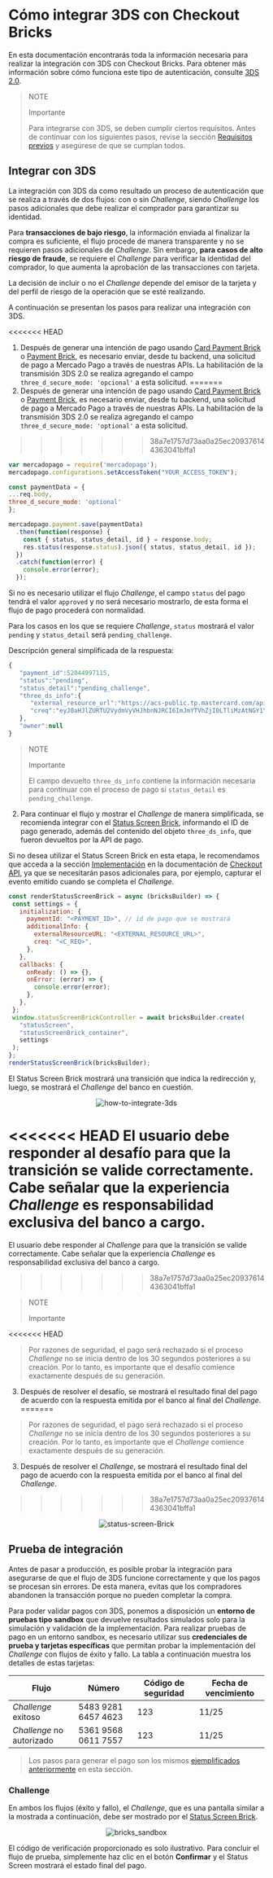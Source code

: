# Cómo integrar 3DS con Checkout Bricks

En esta documentación encontrarás toda la información necesaria para realizar la integración con 3DS con Checkout Bricks. Para obtener más información sobre cómo funciona este tipo de autenticación, consulte [3DS 2.0](/developers/es/docs/checkout-bricks/how-tos/improve-payment-approval/3ds).

> NOTE
>
> Importante
>
> Para integrarse con 3DS, se deben cumplir ciertos requisitos. Antes de continuar con los siguientes pasos, revise la sección [Requisitos previos](/developers/es/docs/checkout-bricks/prerequisites) y asegúrese de que se cumplan todos.

## Integrar con 3DS

La integración con 3DS da como resultado un proceso de autenticación que se realiza a través de dos flujos: con o sin _Challenge_, siendo _Challenge_ los pasos adicionales que debe realizar el comprador para garantizar su identidad.

Para **transacciones de bajo riesgo**, la información enviada al finalizar la compra es suficiente, el flujo procede de manera transparente y no se requieren pasos adicionales de _Challenge_. Sin embargo, **para casos de alto riesgo de fraude**, se requiere el _Challenge_ para verificar la identidad del comprador, lo que aumenta la aprobación de las transacciones con tarjeta.

La decisión de incluir o no el _Challenge_ depende del emisor de la tarjeta y del perfil de riesgo de la operación que se esté realizando.

A continuación se presentan los pasos para realizar una integración con 3DS.

<<<<<<< HEAD
1. Después de generar una intención de pago usando [Card Payment Brick](/developers/es/docs/checkout-bricks/card-payment-brick/introduction) o [Payment Brick](/developers/es/docs/checkout-bricks/pago-brick/introduction), es necesario enviar, desde tu backend, una solicitud de pago a Mercado Pago a través de nuestras APIs. La habilitación de la transmisión 3DS 2.0 se realiza agregando el campo `three_d_secure_mode: 'opcional'` a esta solicitud.
=======
1. Después de generar una intención de pago usando [Card Payment Brick](/developers/es/docs/checkout-bricks/card-payment-brick/introduction) o [Payment Brick](/developers/es/docs/checkout-bricks/pago-brick/introduction), es necesario enviar, desde tu backend, una solicitud de pago a Mercado Pago a través de nuestras APIs. La habilitación de la transmisión 3DS 2.0 se realiza agregando el campo `three_d_secure_mode: 'optional'` a esta solicitud.
>>>>>>> 38a7e1757d73aa0a25ec209376144363041bffa1

```javascript
var mercadopago = require('mercadopago');
mercadopago.configurations.setAccessToken("YOUR_ACCESS_TOKEN");

const paymentData = {
...req.body,
three_d_secure_mode: 'optional'
};

mercadopago.payment.save(paymentData)
  .then(function(response) {
    const { status, status_detail, id } = response.body;
    res.status(response.status).json({ status, status_detail, id });
  })
  .catch(function(error) {
    console.error(error);
  });
```

Si no es necesario utilizar el flujo _Challenge_, el campo `status` del pago tendrá el valor `approved` y no será necesario mostrarlo, de esta forma el flujo de pago procederá con normalidad.

Para los casos en los que se requiere _Challenge_, `status` mostrará el valor `pending` y `status_detail` será `pending_challenge`.

Descripción general simplificada de la respuesta:

```javascript
{
   "payment_id":52044997115,
   "status":"pending",
   "status_detail":"pending_challenge",
   "three_ds_info":{
      "external_resource_url":"https://acs-public.tp.mastercard.com/api/v1/browser_Challenges",
      "creq":"eyJ0aHJlZURTU2VydmVyVHJhbnNJRCI6ImJmYTVhZjI0LTliMzAtNGY1Yi05MzQwLWJkZTc1ZjExMGM1MCIsImFjlOWYiLCJjW5kb3dTaXplIjoiMDQiLCJtZXNzYWdlVHlwZSI6IkNSZXEiLCJtZXNzYWdlVmVyc2lvbiI6IS4wIn0"
   },
   "owner":null
}
```

> NOTE
>
> Importante
>
> El campo devuelto `three_ds_info` contiene la información necesaria para continuar con el proceso de pago si `status_detail` es `pending_challenge`.

2. Para continuar el flujo y mostrar el _Challenge_ de manera simplificada, se recomienda integrar con el [Status Screen Brick](/developers/es/docs/checkout-bricks/status-screen-brick/default-rendering), informando el ID de pago generado, además del contenido del objeto `three_ds_info`, que fueron devueltos por la API de pago.

Si no desea utilizar el Status Screen Brick en esta etapa, le recomendamos que acceda a la sección [Implementación](/developers/es/docs/checkout-api/how-tos/integrate-3ds) en la documentación de [Checkout API](/developers/es/docs/checkout-api/landing), ya que se necesitarán pasos adicionales para, por ejemplo, capturar el evento emitido cuando se completa el _Challenge_.

```javascript
const renderStatusScreenBrick = async (bricksBuilder) => {
 const settings = {
   initialization: {
     paymentId: "<PAYMENT_ID>", // id de pago que se mostrará
     additionalInfo: {
       externalResourceURL: "<EXTERNAL_RESOURCE_URL>",
       creq: "<C_REQ>",
     },
   },
   callbacks: {
     onReady: () => {},
     onError: (error) => {
       console.error(error);
     },
   },
 };
 window.statusScreenBrickController = await bricksBuilder.create(
   "statusScreen",
   "statusScreenBrick_container",
   settings
 );
};
renderStatusScreenBrick(bricksBuilder);
```

El Status Screen Brick mostrará una transición que indica la redirección y, luego, se mostrará el _Challenge_ del banco en cuestión.

<center>

![how-to-integrate-3ds](checkout-bricks/how-to-integrate-3ds-es.gif)

</center>

<<<<<<< HEAD
El usuario debe responder al desafío para que la transición se valide correctamente. Cabe señalar que la experiencia _Challenge_ es responsabilidad exclusiva del banco a cargo.
=======
El usuario debe responder al _Challenge_ para que la transición se valide correctamente. Cabe señalar que la experiencia _Challenge_ es responsabilidad exclusiva del banco a cargo.
>>>>>>> 38a7e1757d73aa0a25ec209376144363041bffa1

> NOTE
>
> Importante
>
<<<<<<< HEAD
> Por razones de seguridad, el pago será rechazado si el proceso _Challenge_ no se inicia dentro de los 30 segundos posteriores a su creación. Por lo tanto, es importante que el desafío comience exactamente después de su generación.

3. Después de resolver el desafío, se mostrará el resultado final del pago de acuerdo con la respuesta emitida por el banco al final del _Challenge_.
=======
> Por razones de seguridad, el pago será rechazado si el proceso _Challenge_ no se inicia dentro de los 30 segundos posteriores a su creación. Por lo tanto, es importante que el _Challenge_ comience exactamente después de su generación.

3. Después de resolver el _Challenge_, se mostrará el resultado final del pago de acuerdo con la respuesta emitida por el banco al final del _Challenge_.
>>>>>>> 38a7e1757d73aa0a25ec209376144363041bffa1

<center>

![status-screen-Brick](checkout-bricks/status-screen-brick-es.jpg)

</center>

## Prueba de integración

Antes de pasar a producción, es posible probar la integración para asegurarse de que el flujo de 3DS funcione correctamente y que los pagos se procesan sin errores. De esta manera, evitas que los compradores abandonen la transacción porque no pueden completar la compra.

Para poder validar pagos con 3DS, ponemos a disposición un **entorno de pruebas tipo sandbox** que devuelve resultados simulados solo para la simulación y validación de la implementación. Para realizar pruebas de pago en un entorno sandbox, es necesario utilizar sus **credenciales de prueba y tarjetas específicas** que permitan probar la implementación del _Challenge_ con flujos de éxito y fallo. La tabla a continuación muestra los detalles de estas tarjetas:

| Flujo	 | Número | Código de seguridad | Fecha de vencimiento |
|---|---|---|---|
| _Challenge_ exitoso	 | 5483 9281 6457 4623| 123 | 11/25 |
| _Challenge_ no autorizado	 | 5361 9568 0611 7557| 123 | 11/25 |

> Los pasos para generar el pago son los mismos [ejemplificados anteriormente](/developers/es/docs/checkout-bricks/how-tos/integrate-3ds#bookmark_integrar_com_3ds) en esta sección.

### Challenge

En ambos los flujos (éxito y fallo), el _Challenge_, que es una pantalla similar a la mostrada a continuación, debe ser mostrado por el [Status Screen Brick](/developers/en/docs/checkout-bricks/status-screen-brick/introduction).

<center>

![bricks_sandbox](checkout-bricks/bricks_sandbox-es.png)

</center>

El código de verificación proporcionado es solo ilustrativo. Para concluir el flujo de prueba, simplemente haz clic en el botón **Confirmar** y el Status Screen mostrará el estado final del pago.